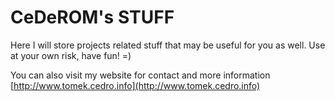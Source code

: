 CeDeROM's STUFF
===============

Here I will store projects related stuff that may be useful for you as well. Use at your own risk, have fun! =)

You can also visit my website for contact and more information [http://www.tomek.cedro.info](http://www.tomek.cedro.info)

